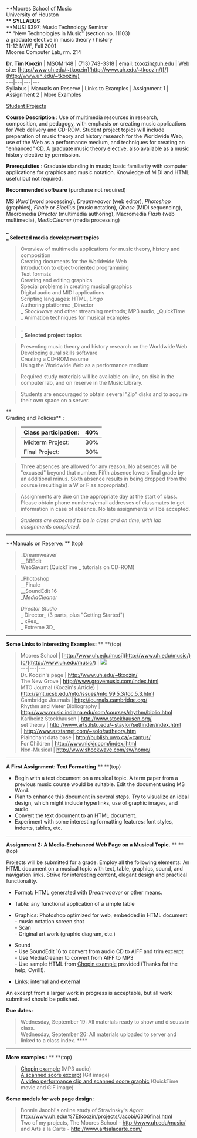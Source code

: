 **Moores School of Music  
University of Houston  
** **SYLLABUS**  
**MUSI 6397: Music Technology Seminar  
** "New Technologies in Music" (section no. 11103)  
a graduate elective in music theory / history  
11-12 MWF, Fall 2001  
Moores Computer Lab, rm. 214  
  
**Dr. Tim Koozin** |  MSOM 148 |  (713) 743-3318 | email:
[tkoozin@uh.edu](mailto:tkoozin@uh.edu) | Web site:
[http://www.uh.edu/~tkoozin](http://www.uh.edu/~tkoozin/)[/](http://www.uh.edu/~tkoozin/)  
---|---|---|---  
Syllabus | Manuals on Reserve | Links to Examples | Assignment 1 | Assignment
2 | More Examples  
  
[Student Projects](http://www.uh.edu/%7Etkoozin/projects/)  

**Course Description** : Use of multimedia resources in research, composition,
and pedagogy, with emphasis on creating music applications for Web delivery
and CD-ROM. Student project topics will include preparation of music theory
and history research for the Worldwide Web, use of the Web as a performance
medium, and techniques for creating an "enhanced" CD. A graduate music theory
elective, also available as a music history elective by permission.

**Prerequisites** : Graduate standing in music; basic familiarity with
computer applications for graphics and music notation. Knowledge of MIDI and
HTML useful but not required.

**Recommended software** (purchase not required)

MS _Word_ (word processing), _Dreamweaver_ (web editor), _Photoshop_
(graphics), _Finale_ or _Sibelius_ (music notation), _Qbase_ (MIDI
sequencing), Macromedia _Director_ (multimedia authoring), Macromedia _Flash_
(web multimedia), _MediaCleaner_ (media processing)

**_  
_ Selected media development topics**

> Overview of multimedia applications for music theory, history and
composition  
>  Creating documents for the Worldwide Web  
>  Introduction to object-oriented programming  
>  Text formats  
>  Creating and editing graphics  
>  Special problems in creating musical graphics  
>  Digital audio and MIDI applications  
>  Scripting languages: HTML, _Lingo_  
>  Authoring platforms: _Director  
>  _ _Shockwave_ and other streaming methods; MP3 audio, _QuickTime  
>  _ Animation techniques for musical examples

>

> **_  
> _ Selected project topics**

>

> Presenting music theory and history research on the Worldwide Web  
>  Developing aural skills software  
>  Creating a CD-ROM resume  
>  Using the Worldwide Web as a performance medium

>

> Required study materials will be available on-line, on disk in the computer
lab, and on reserve in the Music Library.

>

> Students are encouraged to obtain several "Zip" disks and to acquire their
own space on a server.

**  
Grading and Policies** :

> Class participation: | 40%  
> ---|---  
> Midterm Project: | 30%  
> Final Project: | 30%  
  
> Three absences are allowed for any reason. No absences will be "excused"
beyond that number. Fifth absence lowers final grade by an additional minus.
Sixth absence results in being dropped from the course (resulting in a W or F
as appropriate).

>

> Assignments are due on the appropriate day at the start of class. Please
obtain phone numbers/email addresses of classmates to get information in case
of absence. No late assignments will be accepted.

>

> _Students are expected to be in class and on time, with lab assignments
completed._

* * *

**Manuals on Reserve:          ** (top)

> _Dreamweaver  
>  __BBEdit  
>  WebSavant (QuickTime _ tutorials on CD-ROM)

>

> _Photoshop  
>  __Finale  
>  __SoundEdit 16  
>  __MediaCleaner_  
>  
>  _Director Studio_  
>  _     Director_ (3 parts, plus "Getting Started")  
>  _     xRes_  
>  _     Extreme 3D_

* * *

**Some Links to Interesting Examples:** **           **(top)

> Moores School |
[http://www.uh.edu/musi](http://www.uh.edu/music/)[c/](http://www.uh.edu/music/)
| ![](Port.jpg)  
> ---|---|---  
> Dr. Koozin's page |  <http://www.uh.edu/~tkoozin/>  
> The New Grove | <http://www.grovemusic.com/index.html>  
> MTO Journal (Koozin's Article) |
<http://smt.ucsb.edu/mto/issues/mto.99.5.3/toc.5.3.html>  
> Cambridge Journals | <http://journals.cambridge.org/>  
> Rhythm and Meter Bibliography |
<http://www.music.indiana.edu/som/courses/rhythm/biblio.html>  
> Karlheinz Stockhausen | <http://www.stockhausen.org/>  
> set theory | <http://www.arts.ilstu.edu/~staylor/setfinder/index.html>  
>   | <http://www.azstarnet.com/~solo/setheory.htm>  
> Plainchant data base | <http://publish.uwo.ca/~cantus/>  
> For Children | <http://www.nickjr.com/index.jhtml>  
> Non-Musical | <http://www.shockwave.com/sw/home/>  
  
* * *

**A First Assignment: Text Formatting** **           **(top)

  * Begin with a text document on a musical topic. A term paper from a previous music course would be suitable. Edit the document using MS Word.
  * Plan to enhance this document in several steps. Try to visualize an ideal design, which might include hyperlinks, use of graphic images, and audio.
  * Convert the text document to an HTML document.
  * Experiment with some interesting formatting features: font styles, indents, tables, etc.

* * *

**Assignment 2: A Media-Enchanced Web Page on a Musical Topic.** **
**(top)

Projects will be submitted for a grade. Employ all the following elements: An
HTML document on a musical topic with text, table, graphics, sound, and
navigation links. Strive for interesting content, elegant design and practical
functionality.

  * Format: HTML generated with _Dreamweaver_ or other means.
  * Table: any functional application of a simple table
  * Graphics: Photoshop optimized for web, embedded in HTML document   
\- music notation screen shot  
\- Scan  
\- Original art work (graphic diagram, etc.)

  * Sound   
\- Use SoundEdit 16 to convert from audio CD to AIFF and trim excerpt  
\- Use MediaCleaner to convert from AIFF to MP3  
\- Use sample HTML from [Chopin example](ChopinMP3/goToMP3.html) provided
(Thanks fot the help, Cyrill!).

  * Links: internal and external  

An excerpt from a larger work in progress is acceptable, but all work
submitted should be polished.

**Due dates:**

> Wednesday, September 19: All materials ready to show and discuss in class.  
>  Wednesday, September 26: All materials uploaded to server and linked to a
class index. ****

* * *

**More examples** : **           **(top)

> [Chopin example](ChopinMP3/goToMP3.html) (MP3 audio)  
>  [A scanned score excerpt](traviata/traviata.html) (Gif image)  
>  [A video performance clip and scanned score
graphic](traviata/traviata1.html) (QuickTime movie and GIF image)

**Some models for web page design:**

> Bonnie Jacobi's online study of Stravinsky's _Agon:_
<http://www.uh.edu/%7Etkoozin/projects/Jacobi/6306final.html>  
>  Two of my projects, The Moores School - <http://www.uh.edu/music/> and Arts
a la Carte - [http://www.artsalacarte.com/ ](http://www.artsalacarte.com/)

